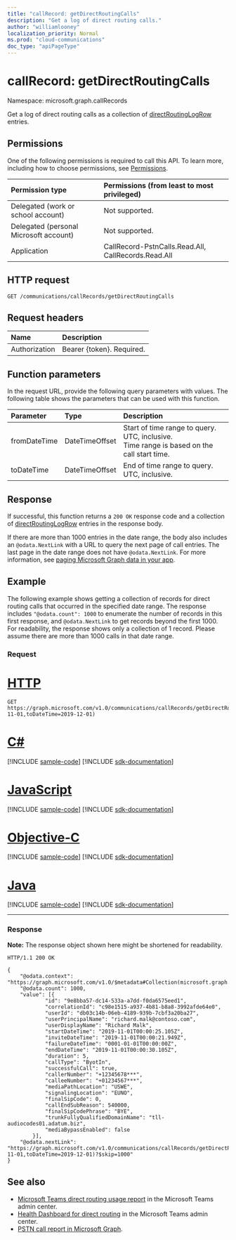 ```yaml
---
title: "callRecord: getDirectRoutingCalls"
description: "Get a log of direct routing calls."
author: "williamlooney"
localization_priority: Normal
ms.prod: "cloud-communications"
doc_type: "apiPageType"
---
```


# callRecord: getDirectRoutingCalls

Namespace: microsoft.graph.callRecords

Get a log of direct routing calls as a collection of [directRoutingLogRow](../resources/callrecords-directroutinglogrow.md) entries.

## Permissions

One of the following permissions is required to call this API. To learn more, including how to choose permissions, see [Permissions](/graph/permissions-reference).

|Permission type|Permissions (from least to most privileged)|
|:---------------------------------------|:--------------------------------------------|
| Delegated (work or school account)     | Not supported. |
| Delegated (personal Microsoft account) | Not supported. |
| Application                            | CallRecord-PstnCalls.Read.All, CallRecords.Read.All |

## HTTP request

<!-- {
  "blockType": "ignored"
}
-->

``` http
GET /communications/callRecords/getDirectRoutingCalls
```

## Request headers

|Name|Description|
|:---|:---|
|Authorization|Bearer {token}. Required.|

## Function parameters

In the request URL, provide the following query parameters with values.
The following table shows the parameters that can be used with this function.

|Parameter|Type|Description|
|:---|:---|:---|
|fromDateTime|DateTimeOffset|Start of time range to query. UTC, inclusive.<br/>Time range is based on the call start time.|
|toDateTime|DateTimeOffset|End of time range to query. UTC, inclusive.|

## Response

If successful, this function returns a `200 OK` response code and a collection of [directRoutingLogRow](../resources/callrecords-directroutinglogrow.md) entries in the response body.
  
If there are more than 1000 entries in the date range, the body also includes an `@odata.NextLink` with a URL to query the next page of call entries. The last page in the date range does not have `@odata.NextLink`. For more information, see [paging Microsoft Graph data in your app](/graph/paging).

## Example

The following example shows getting a collection of records for direct routing calls that occurred in the specified date range. The response includes `"@odata.count": 1000` to enumerate the number of records in this first response, and `@odata.NextLink` to get records beyond the first 1000. For readability, the response shows only a collection of 1 record. Please assume there are more than 1000 calls in that date range.

### Request


# [HTTP](#tab/http)
<!-- {
  "blockType": "request",
  "name": "callrecord_getdirectroutingcalls"
}
-->

``` http
GET https://graph.microsoft.com/v1.0/communications/callRecords/getDirectRoutingCalls(fromDateTime=2019-11-01,toDateTime=2019-12-01)
```
# [C#](#tab/csharp)
[!INCLUDE [sample-code](../includes/snippets/csharp/callrecord-getdirectroutingcalls-csharp-snippets.md)]
[!INCLUDE [sdk-documentation](../includes/snippets/snippets-sdk-documentation-link.md)]

# [JavaScript](#tab/javascript)
[!INCLUDE [sample-code](../includes/snippets/javascript/callrecord-getdirectroutingcalls-javascript-snippets.md)]
[!INCLUDE [sdk-documentation](../includes/snippets/snippets-sdk-documentation-link.md)]

# [Objective-C](#tab/objc)
[!INCLUDE [sample-code](../includes/snippets/objc/callrecord-getdirectroutingcalls-objc-snippets.md)]
[!INCLUDE [sdk-documentation](../includes/snippets/snippets-sdk-documentation-link.md)]

# [Java](#tab/java)
[!INCLUDE [sample-code](../includes/snippets/java/callrecord-getdirectroutingcalls-java-snippets.md)]
[!INCLUDE [sdk-documentation](../includes/snippets/snippets-sdk-documentation-link.md)]

---


### Response

**Note:** The response object shown here might be shortened for readability.
<!-- {
  "blockType": "response",
  "truncated": true,
  "@odata.type": "microsoft.graph.callRecords.directRoutingLogRow",
  "isCollection": true
} 
-->

``` http
HTTP/1.1 200 OK

{
    "@odata.context": "https://graph.microsoft.com/v1.0/$metadata#Collection(microsoft.graph.callRecords.directRoutingLogRow)",
    "@odata.count": 1000,
    "value": [{
            "id": "9e8bba57-dc14-533a-a7dd-f0da6575eed1",
            "correlationId": "c98e1515-a937-4b81-b8a8-3992afde64e0",
            "userId": "db03c14b-06eb-4189-939b-7cbf3a20ba27",
            "userPrincipalName": "richard.malk@contoso.com",
            "userDisplayName": "Richard Malk",
            "startDateTime": "2019-11-01T00:00:25.105Z",
            "inviteDateTime": "2019-11-01T00:00:21.949Z",
            "failureDateTime": "0001-01-01T00:00:00Z",
            "endDateTime": "2019-11-01T00:00:30.105Z",
            "duration": 5,
            "callType": "ByotIn",
            "successfulCall": true,
            "callerNumber": "+12345678***",
            "calleeNumber": "+01234567***",
            "mediaPathLocation": "USWE",
            "signalingLocation": "EUNO",
            "finalSipCode": 0,
            "callEndSubReason": 540000,
            "finalSipCodePhrase": "BYE",
            "trunkFullyQualifiedDomainName": "tll-audiocodes01.adatum.biz",
            "mediaBypassEnabled": false
        }],
    "@odata.nextLink": "https://graph.microsoft.com/v1.0/communications/callRecords/getDirectRoutingCalls(fromDateTime=2019-11-01,toDateTime=2019-12-01)?$skip=1000"
}
```

## See also

* [Microsoft Teams direct routing usage report](/microsoftteams/teams-analytics-and-reports/pstn-usage-report#direct-routing) in the Microsoft Teams admin center.
* [Health Dashboard for direct routing](/MicrosoftTeams/direct-routing-health-dashboard) in the Microsoft Teams admin center.
* [PSTN call report in Microsoft Graph](callrecords-callrecord-getpstncalls.md).

